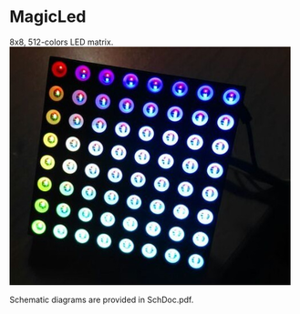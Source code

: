MagicLed
========

8x8, 512-colors LED matrix. 
![Photo](Photo.jpg)

Schematic diagrams are provided in SchDoc.pdf.
